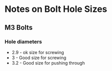 # Notes on Bolt Hole Sizes

## M3 Bolts

### Hole diameters

 * 2.9 - ok size for screwing
 * 3 - Good size for screwing
 * 3.2 - Good size for pushing through
